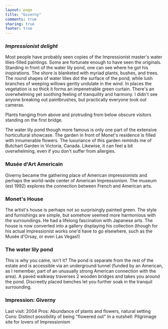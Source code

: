 ```yaml
---
layout: page
title: "Giverny"
comments: true
sharing: true
footer: true
---
```

<h3><em>Impressionist delight</em></h3>

Most people have probably seen copies of the Impressionist master's water lilies-filled paintings. Some are fortunate enough to have seen the originals. Standing in front of the water lily pond, one can see where he got his inspirations. The shore is blanketed with myriad plants, bushes, and trees. The round shapes of water lilies dot the surface of the pond, while lush branches of weeping willows gently undulate in the wind. In places the vegetation is so thick it forms an impenetrable green curtain. There's an overwhelming yet soothing feeling of tranquility and harmony. I didn't see anyone breaking out paintbrushes, but practically everyone took out cameras.

Plants hanging from above and protruding from below obscure visitors standing on the first bridge.

The water lily pond though more famous is only one part of the extensive horticultural showcase. The garden in front of Monet's residence is filled with innumerable flowers. The luxuriance of this garden reminds me of Butchart Garden in Victoria, Canada. Likewise, it can feel a bit overwhelming, even if you don't suffer from allergies.

<h3>Mus&eacute;e d'Art Americain</h3>
Giverny became the gathering place of American impressionists and perhaps the world-wide center of American Impressionism. The museum (est 1992) explores the connection between French and American arts.

<h3>Monet's House</h3>

The artist's house is perhaps not so surprisingly painted green. The style and furnishings are simple, but somehow seemed more harmonious with the surroundings. He had a lifelong fascination with Japanese arts. The house is now converted into a gallery displaying his collection (though for his actual Impressionist works one'd have to go elsewhere, such as the Mus&eacute;e d'Orsay, or even Las Vegas!)

<h3>The water lily pond</h3>

This is why you came, isn't it? The pond is separate from the rest of the estate and is accessible via an underground tunnel (funded by an American, as I remember, part of an unusually strong American connection with the area). A paved walkway traverses 2 wooden bridges and takes you around the pond. Discreetly placed benches let you further soak in the tranquil surrounding.

<h3>Impression: Giverny</h3>

Last visit: 2004
Pros: Abundance of plants and flowers, natural setting
Cons: Distinct possibility of being "flowered out"
In a nutshell: Pilgrimage site for lovers of Impressionism


